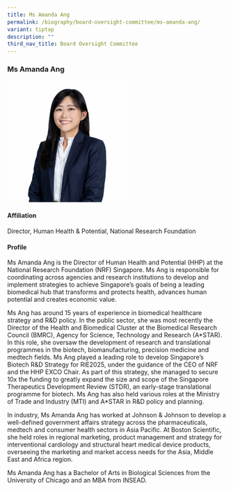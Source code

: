 ```yaml
---
title: Ms Amanda Ang
permalink: /biography/board-oversight-committee/ms-amanda-ang/
variant: tiptap
description: ""
third_nav_title: Board Oversight Committee
---
```

<h3>Ms Amanda Ang</h3>
<p></p>
<div class="isomer-image-wrapper">
<img style="width: 55%;" height="auto" width="100%" alt="" src="/images/Biography/Board Oversight Committee/Amanda_Ang_photo.jpg">
</div>
<h4>Affiliation</h4>
<p>Director, Human Health &amp; Potential, National Research Foundation</p>
<h4>Profile</h4>
<p>Ms Amanda Ang is the Director of Human Health and Potential (HHP) at the
National Research Foundation (NRF) Singapore. Ms Ang is responsible for
coordinating across agencies and research institutions to develop and implement
strategies to achieve Singapore’s goals of being a leading biomedical hub
that transforms and protects health, advances human potential and creates
economic value.</p>
<p>Ms Ang has around 15 years of experience in biomedical healthcare strategy
and R&amp;D policy. In the public sector, she was most recently the Director
of the Health and Biomedical Cluster at the Biomedical Research Council
(BMRC), Agency for Science, Technology and Research (A*STAR). In this role,
she oversaw the development of research and translational programmes in
the biotech, biomanufacturing, precision medicine and medtech fields. Ms
Ang played a leading role to develop Singapore’s Biotech R&amp;D Strategy
for RIE2025, under the guidance of the CEO of NRF and the HHP EXCO Chair.
As part of this strategy, she managed to secure 10x the funding to greatly
expand the size and scope of the Singapore Therapeutics Development Review
(STDR), an early-stage translational programme for biotech. Ms Ang has
also held various roles at the Ministry of Trade and Industry (MTI) and
A*STAR in R&amp;D policy and planning.</p>
<p>In industry, Ms Amanda Ang has worked at Johnson &amp; Johnson to develop
a well-defined government affairs strategy across the pharmaceuticals,
medtech and consumer health sectors in Asia Pacific. At Boston Scientific,
she held roles in regional marketing, product management and strategy for
interventional cardiology and structural heart medical device products,
overseeing the marketing and market access needs for the Asia, Middle East
and Africa region.</p>
<p>Ms Amanda Ang has a Bachelor of Arts in Biological Sciences from the University
of Chicago and an MBA from INSEAD.</p>
<p></p>